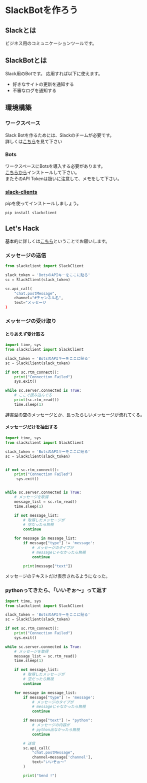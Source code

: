 # SlackBotを作ろう

## Slackとは
ビジネス用のコミュニケーションツールです。

## SlackBotとは
Slack用のBotです。
応用すれば以下に使えます。
* 好きなサイトの更新を通知する
* 不審なログを通知する

## 環境構築
### ワークスペース
Slack Botを作るためには、Slackのチームが必要です。  
詳しくは[こちら](https://get.slack.help/hc/ja/articles/206845317-Slack-%E3%83%AF%E3%83%BC%E3%82%AF%E3%82%B9%E3%83%9A%E3%83%BC%E3%82%B9%E3%82%92%E4%BD%9C%E6%88%90%E3%81%99%E3%82%8B)を見て下さい

### Bots
ワークスペースにBotsを導入する必要があります。  
[こちらから](https://tnct-dorm-net.slack.com/apps/A0F7YS25R-bots)インストールして下さい。  
またそのAPI Tokenは扱いに注意して、メモをして下さい。

### [slack-clients](https://github.com/slackapi/python-slackclient)
pipを使ってインストールしましょう。
```bat
pip install slackclient
```

## Let's Hack
基本的に詳しくは[こちら](https://github.com/slackapi/python-slackclient)ということでお願いします。

### メッセージの送信

```py
from slackclient import SlackClient

slack_token = 'BotsのAPIキーをここに貼る'
sc = SlackClient(slack_token)

sc.api_call(
    "chat.postMessage",
    channel="#チャンネル名",
    text="メッセージ
)

```

### メッセージの受け取り
#### とりあえず受け取る
```py
import time, sys
from slackclient import SlackClient

slack_token = 'BotsのAPIキーをここに貼る'
sc = SlackClient(slack_token)

if not sc.rtm_connect():
    print("Connection Failed")
    sys.exit()

while sc.server.connected is True:
    # ここで読み込んでる
    print(sc.rtm_read())
    time.sleep(1)
```

辞書型の空のメッセージとか、長ったらしいメッセージが流れてくる。

#### メッセージだけを抽出する
```py
import time, sys
from slackclient import SlackClient

slack_token = 'BotsのAPIキーをここに貼る'
sc = SlackClient(slack_token)


if not sc.rtm_connect():
    print("Connection Failed")
     sys.exit()


while sc.server.connected is True:
    # メッセージを取得
    message_list = sc.rtm_read()
    time.sleep(1)

    if not message_list:
        # 取得したメッセージが
        # 空だったら無視
        continue

    for message in message_list:
        if message["type"] != 'message':
            # メッセージのタイプが
            # messageじゃなかったら無視
            continue

        print(message["text"])
```

メッセージのテキストだけ表示されるようになった。


### pythonってきたら、「いいぞぉ〜」って返す

```py
import time, sys
from slackclient import SlackClient

slack_token = 'BotsのAPIキーをここに貼る'
sc = SlackClient(slack_token)

if not sc.rtm_connect():
    print("Connection Failed")
    sys.exit()

while sc.server.connected is True:
    # メッセージを取得
    message_list = sc.rtm_read()
    time.sleep(1)

    if not message_list:
        # 取得したメッセージが
        # 空だったら無視
        continue

    for message in message_list:
        if message["type"] != 'message':
            # メッセージのタイプが
            # messageじゃなかったら無視
            continue

        if message["text"] != "python":
            # メッセージの内容が
            # python出なかったら無視
            continue

        # 送信
        sc.api_call(
            "chat.postMessage",
            channel=message['channel'],
            text="いいぞぉ〜"
        )

        print("Send !")

```


